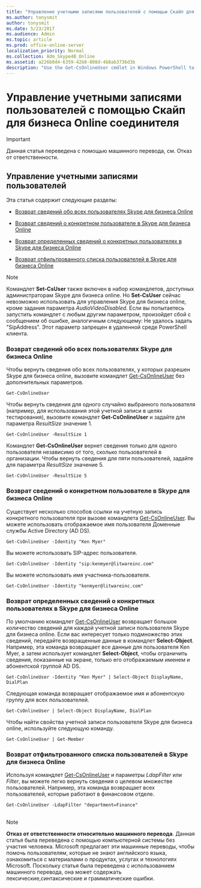 ```yaml
---
title: "Управление учетными записями пользователей с помощью Скайп для бизнеса Online соединителя"
ms.author: tonysmit
author: tonysmit
ms.date: 5/23/2017
ms.audience: Admin
ms.topic: article
ms.prod: office-online-server
localization_priority: Normal
ms.collection: Adm_Skype4B_Online
ms.assetid: a226b0d4-6359-42b8-808d-4b8ab3736d3b
description: "Use the Get-CsOnlineUser cmdlet in Windows PowerShell to get information about your organization's Skype for Business Online users."
---
```


# Управление учетными записями пользователей с помощью Скайп для бизнеса Online соединителя

> [!IMPORTANT]
> Данная статья переведена с помощью машинного перевода, см. Отказ от ответственности.  
  
## Управление учетными записями пользователей

Эта статья содержит следующие разделы:
  
- [Возврат сведений обо всех пользователях Skype для бизнеса Online](a226b0d4-6359-42b8-808d-4b8ab3736d3b.md#BKMK_ReturnInfoAboutAllUsers)
    
- [Возврат сведений о конкретном пользователе в Skype для бизнеса Online](a226b0d4-6359-42b8-808d-4b8ab3736d3b.md#BKMK_ReturnInfoSpecificUser)
    
- [Возврат определенных сведений о конкретных пользователях в Skype для бизнеса Online](a226b0d4-6359-42b8-808d-4b8ab3736d3b.md#BKMK_ReturninfoSpecificUsers)
    
- [Возврат отфильтрованного списка пользователей в Skype для бизнеса Online ](a226b0d4-6359-42b8-808d-4b8ab3736d3b.md#BKMK_ReturnFilteredListofUsers)
    
> [!NOTE]
> Командлет **Set-CsUser** также включен в набор командлетов, доступных администраторам Skype для бизнеса online. Но **Set-CsUser** сейчас невозможно использовать для управления Skype для бизнеса online, кроме задания параметра _AudioVideoDisabled_. Если вы попытаетесь запустить командлет с любым другим параметром, произойдет сбой с сообщением об ошибке, аналогичным следующему: Не удалось задать "SipAddress". Этот параметр запрещен в удаленной среде PowerShell клиента. 
  
### Возврат сведений обо всех пользователях Skype для бизнеса Online
<a name="BKMK_ReturnInfoAboutAllUsers"> </a>

Чтобы вернуть сведения обо всех пользователях, у которых разрешен Skype для бизнеса online, вызовите командлет [Get-CsOnlineUser](https://go.microsoft.com/fwlink/p/?linkid=849603) без дополнительных параметров.
  
```
Get-CsOnlineUser
```

Чтобы вернуть сведения для одного случайно выбранного пользователя (например, для использования этой учетной записи в целях тестирования), вызовите командлет **Get-CsOnlineUser** и задайте для параметра _ResultSize_ значение 1.
  
```
Get-CsOnlineUser -ResultSize 1
```

Командлет **Get-CsOnlineUser** вернет сведения только для одного пользователя независимо от того, сколько пользователей в организации. Чтобы вернуть сведения для пяти пользователей, задайте для параметра _ResultSize_ значение 5.
  
```
Get-CsOnlineUser -ResultSize 5
```

### Возврат сведений о конкретном пользователе в Skype для бизнеса Online
<a name="BKMK_ReturnInfoSpecificUser"> </a>

Существует несколько способов ссылки на учетную запись конкретного пользователя при вызове командлета [Get-CsOnlineUser](https://go.microsoft.com/fwlink/p/?linkid=849603). Вы можете использовать отображаемое имя пользователя Доменные службы Active Directory (AD DS).
  
```
Get-CsOnlineUser -Identity "Ken Myer"
```

Вы можете использовать SIP-адрес пользователя.
  
```
Get-CsOnlineUser -Identity "sip:kenmyer@litwareinc.com"
```

Вы можете использовать имя участника-пользователя.
  
```
Get-CsOnlineUser -Identity "kenmyer@litwareinc.com"
```

### Возврат определенных сведений о конкретных пользователях в Skype для бизнеса Online
<a name="BKMK_ReturninfoSpecificUsers"> </a>

По умолчанию командлет [Get-CsOnlineUser](https://support.office.com/article/2bfafd70-a7d9-4308-a353-5ecf44249b53.aspx) возвращает большое количество сведений для каждой учетной записи пользователя Skype для бизнеса online. Если вас интересует только подмножество этих сведений, передайте возвращенные данные в командлет **Select-Object**. Например, эта команда возвращает все данные для пользователя Ken Myer, а затем использует командлет **Select-Object**, чтобы ограничить сведения, показанные на экране, только его отображаемым именем и абонентской группой AD DS.
  
```
Get-CsOnlineUser -Identity "Ken Myer" | Select-Object DisplayName, DialPlan
```

Следующая команда возвращает отображаемое имя и абонентскую группу для всех пользователей.
  
```
Get-CsOnlineUser | Select-Object DisplayName, DialPlan
```

Чтобы найти свойства учетной записи пользователя Skype для бизнеса online, используйте следующую команду.
  
```
Get-CsOnlineUser | Get-Member
```

### Возврат отфильтрованного списка пользователей в Skype для бизнеса Online
<a name="BKMK_ReturnFilteredListofUsers"> </a>

Используя командлет [Get-CsOnlineUser](https://go.microsoft.com/fwlink/p/?linkid=849603) и параметры _LdapFilter_ или _Filter_, вы можете легко вернуть сведения о целевом множестве пользователей. Например, эта команда возвращает всех пользователей, которые работают в финансовом отделе.
  
```
Get-CsOnlineUser -LdapFilter "department=Finance"
```

## 
<a name="MT_Footer"> </a>

> [!NOTE]
> **Отказ от ответственности относительно машинного перевода**. Данная статья была переведена с помощью компьютерной системы без участия человека. Microsoft предлагает эти машинные переводы, чтобы помочь пользователям, которые не знают английского языка, ознакомиться с материалами о продуктах, услугах и технологиях Microsoft. Поскольку статья была переведена с использованием машинного перевода, она может содержать лексические,синтаксические и грамматические ошибки. 
  

